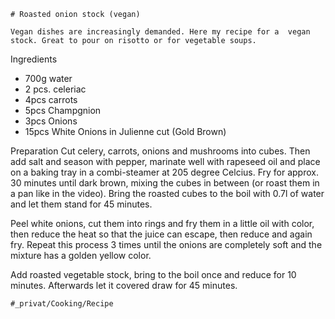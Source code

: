 
    # Roasted onion stock (vegan)

    Vegan dishes are increasingly demanded. Here my recipe for a  vegan stock. Great to pour on risotto or for vegetable soups.  

Ingredients
- 700g water
- 2 pcs. celeriac
- 4pcs carrots
- 5pcs Champgnion
- 3pcs Onions
- 15pcs White Onions in Julienne cut (Gold Brown)

Preparation
Cut celery, carrots, onions and mushrooms into cubes. Then add salt and season with pepper, marinate well with rapeseed oil and place on a baking tray in a combi-steamer at 205 degree Celcius. Fry for approx. 30 minutes until dark brown, mixing the cubes in between (or roast them in a pan like in the video).
Bring the roasted cubes to the boil with 0.7l of water and let them stand for 45 minutes.

Peel white onions, cut them into rings and fry them in a little oil with color, then reduce the heat so that the juice can escape, then reduce and again fry.
Repeat this process 3 times until the onions are completely soft and the mixture has a golden yellow color.

Add roasted vegetable stock, bring to the boil once and reduce for 10 minutes. Afterwards let it covered draw for 45 minutes.

    #_privat/Cooking/Recipe
    
